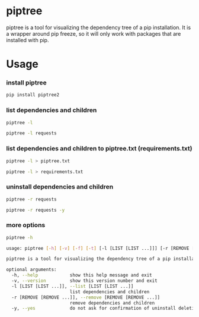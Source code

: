 # piptree
piptree is a tool for visualizing the dependency tree of a pip installation. It is a wrapper around pip freeze, so it will only work with packages that are installed with pip.

# Usage
### install piptree
```bash
pip install piptree2
```

### list dependencies and children
```bash
piptree -l

piptree -l requests
```

### list dependencies and children to piptree.txt (requirements.txt)
```bash
piptree -l > piptree.txt

piptree -l > requirements.txt
```

### uninstall dependencies and children
```bash
piptree -r requests

piptree -r requests -y
```

### more options
```bash
piptree -h

usage: piptree [-h] [-v] [-f] [-t] [-l [LIST [LIST ...]]] [-r [REMOVE [REMOVE ...]]]

piptree is a tool for visualizing the dependency tree of a pip installation. It is a wrapper around pip freeze, so it will only work with packages that are installed with pip.

optional arguments:
  -h, --help            show this help message and exit
  -v, --version         show this version number and exit
  -l [LIST [LIST ...]], --list [LIST [LIST ...]]
                        list dependencies and children
  -r [REMOVE [REMOVE ...]], --remove [REMOVE [REMOVE ...]]
                        remove dependencies and children
  -y, --yes             do not ask for confirmation of uninstall deletions
```
